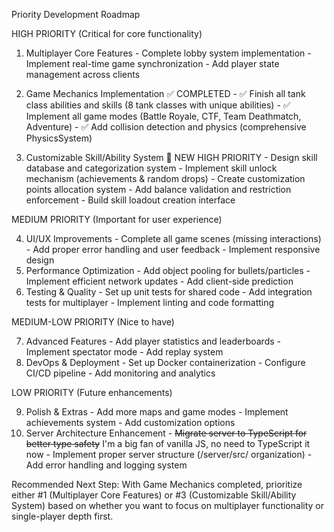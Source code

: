 Priority Development Roadmap

  HIGH PRIORITY (Critical for core functionality)

  1. Multiplayer Core Features
    - Complete lobby system implementation
    - Implement real-time game synchronization
    - Add player state management across clients
  2. Game Mechanics Implementation ✅ COMPLETED
    - ✅ Finish all tank class abilities and skills (8 tank classes with unique abilities)
    - ✅ Implement all game modes (Battle Royale, CTF, Team Deathmatch, Adventure)
    - ✅ Add collision detection and physics (comprehensive PhysicsSystem)
  
  3. Customizable Skill/Ability System 🔄 NEW HIGH PRIORITY
    - Design skill database and categorization system
    - Implement skill unlock mechanism (achievements & random drops)
    - Create customization points allocation system
    - Add balance validation and restriction enforcement
    - Build skill loadout creation interface

  MEDIUM PRIORITY (Important for user experience)

  4. UI/UX Improvements
    - Complete all game scenes (missing interactions)
    - Add proper error handling and user feedback
    - Implement responsive design
  5. Performance Optimization
    - Add object pooling for bullets/particles
    - Implement efficient network updates
    - Add client-side prediction
  6. Testing & Quality
    - Set up unit tests for shared code
    - Add integration tests for multiplayer
    - Implement linting and code formatting

  MEDIUM-LOW PRIORITY (Nice to have)

  7. Advanced Features
    - Add player statistics and leaderboards
    - Implement spectator mode
    - Add replay system
  8. DevOps & Deployment
    - Set up Docker containerization
    - Configure CI/CD pipeline
    - Add monitoring and analytics

  LOW PRIORITY (Future enhancements)

  9. Polish & Extras
    - Add more maps and game modes
    - Implement achievements system
    - Add customization options
  10. Server Architecture Enhancement
    - ~~Migrate server to TypeScript for better type safety~~ I'm a big fan of vanilla JS, no need to TypeScript it now
    - Implement proper server structure (/server/src/ organization)
    - Add error handling and logging system

  Recommended Next Step: With Game Mechanics completed, prioritize either #1 (Multiplayer Core Features) or #3 (Customizable Skill/Ability System) 
  based on whether you want to focus on multiplayer functionality or single-player depth first.